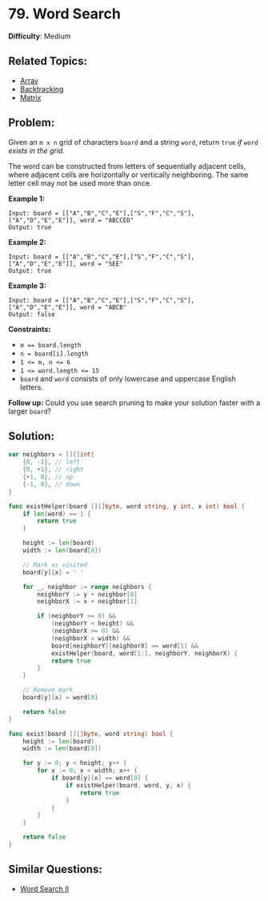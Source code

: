 # 79. Word Search

**Difficulty**: Medium

## Related Topics:

- [Array](https://leetcode.com/tag/array/)
- [Backtracking](https://leetcode.com/tag/backtracking/)
- [Matrix](https://leetcode.com/tag/matrix/)

## Problem:

Given an `m x n` grid of characters `board` and a string `word`, return `true` *if* `word` *exists in the grid*.

The word can be constructed from letters of sequentially adjacent cells, where adjacent cells are horizontally or vertically neighboring. The same letter cell may not be used more than once.

**Example 1:**

```
Input: board = [["A","B","C","E"],["S","F","C","S"],["A","D","E","E"]], word = "ABCCED"
Output: true
```

**Example 2:**

```
Input: board = [["A","B","C","E"],["S","F","C","S"],["A","D","E","E"]], word = "SEE"
Output: true
```

**Example 3:**

```
Input: board = [["A","B","C","E"],["S","F","C","S"],["A","D","E","E"]], word = "ABCB"
Output: false
```

**Constraints:**

- `m == board.length`
- `n = board[i].length`
- `1 <= m, n <= 6`
- `1 <= word.length <= 15`
- `board` and `word` consists of only lowercase and uppercase English letters.

**Follow up:** Could you use search pruning to make your solution faster with a larger `board`?

## Solution:

```go
var neighbors = [][]int{
	{0, -1}, // left
	{0, +1}, // right
	{+1, 0}, // up
	{-1, 0}, // down
}

func existHelper(board [][]byte, word string, y int, x int) bool {
	if len(word) == 1 {
		return true
	}

	height := len(board)
	width := len(board[0])

	// Mark as visited
	board[y][x] = ' '

	for _, neighbor := range neighbors {
		neighborY := y + neighbor[0]
		neighborX := x + neighbor[1]

		if (neighborY >= 0) &&
			(neighborY < height) &&
			(neighborX >= 0) &&
			(neighborX < width) &&
			board[neighborY][neighborX] == word[1] &&
			existHelper(board, word[1:], neighborY, neighborX) {
			return true
		}
	}

	// Remove mark
	board[y][x] = word[0]

	return false
}

func exist(board [][]byte, word string) bool {
	height := len(board)
	width := len(board[0])

	for y := 0; y < height; y++ {
		for x := 0; x < width; x++ {
			if board[y][x] == word[0] {
				if existHelper(board, word, y, x) {
					return true
				}
			}
		}
	}

	return false
}
```

## Similar Questions:

- [Word Search II](https://github.com/ju-popov/leetcode.com/tree/main/problems/word-search-ii/)
